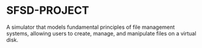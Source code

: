 # SFSD-PROJECT
A simulator that models fundamental principles of file management systems, allowing users to create, manage, and manipulate files on a virtual disk.
